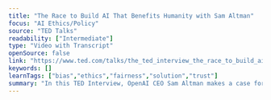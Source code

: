 ```yaml
---
title: "The Race to Build AI That Benefits Humanity with Sam Altman"
focus: "AI Ethics/Policy"
source: "TED Talks"
readability: ["Intermediate"]
type: "Video with Transcript"
openSource: false
link: "https://www.ted.com/talks/the_ted_interview_the_race_to_build_ai_that_benefits_humanity_with_sam_altman"
keywords: []
learnTags: ["bias","ethics","fairness","solution","trust"]
summary: "In this TED Interview, OpenAI CEO Sam Altman makes a case for AI's potential to make the future better for all of us. "
---
```

